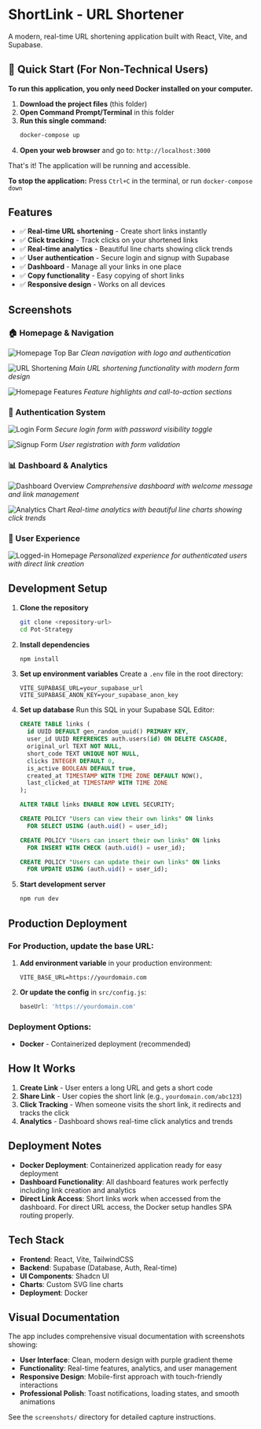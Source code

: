 # ShortLink - URL Shortener

A modern, real-time URL shortening application built with React, Vite, and Supabase.

## 🚀 Quick Start (For Non-Technical Users)

**To run this application, you only need Docker installed on your computer.**

1. **Download the project files** (this folder)
2. **Open Command Prompt/Terminal** in this folder
3. **Run this single command:**
   ```bash
   docker-compose up
   ```
4. **Open your web browser** and go to: `http://localhost:3000`

That's it! The application will be running and accessible.

**To stop the application:** Press `Ctrl+C` in the terminal, or run `docker-compose down`

## Features

- ✅ **Real-time URL shortening** - Create short links instantly
- ✅ **Click tracking** - Track clicks on your shortened links
- ✅ **Real-time analytics** - Beautiful line charts showing click trends
- ✅ **User authentication** - Secure login and signup with Supabase
- ✅ **Dashboard** - Manage all your links in one place
- ✅ **Copy functionality** - Easy copying of short links
- ✅ **Responsive design** - Works on all devices

## Screenshots

### 🏠 Homepage & Navigation
![Homepage Top Bar](screenshots/Homepage-topbar.png)
*Clean navigation with logo and authentication*

![URL Shortening](screenshots/Url-short.png)
*Main URL shortening functionality with modern form design*

![Homepage Features](screenshots/Homepage-bottom.png)
*Feature highlights and call-to-action sections*

### 🔐 Authentication System
![Login Form](screenshots/Login.png)
*Secure login form with password visibility toggle*

![Signup Form](screenshots/Signup.png)
*User registration with form validation*

### 📊 Dashboard & Analytics
![Dashboard Overview](screenshots/Dashboard.png)
*Comprehensive dashboard with welcome message and link management*

![Analytics Chart](screenshots/Chart%20Analysis.png)
*Real-time analytics with beautiful line charts showing click trends*

### 👤 User Experience
![Logged-in Homepage](screenshots/Logged-home.png)
*Personalized experience for authenticated users with direct link creation*

## Development Setup

1. **Clone the repository**
   ```bash
   git clone <repository-url>
   cd Pot-Strategy
   ```

2. **Install dependencies**
   ```bash
   npm install
   ```

3. **Set up environment variables**
   Create a `.env` file in the root directory:
   ```
   VITE_SUPABASE_URL=your_supabase_url
   VITE_SUPABASE_ANON_KEY=your_supabase_anon_key
   ```

4. **Set up database**
   Run this SQL in your Supabase SQL Editor:
   ```sql
   CREATE TABLE links (
     id UUID DEFAULT gen_random_uuid() PRIMARY KEY,
     user_id UUID REFERENCES auth.users(id) ON DELETE CASCADE,
     original_url TEXT NOT NULL,
     short_code TEXT UNIQUE NOT NULL,
     clicks INTEGER DEFAULT 0,
     is_active BOOLEAN DEFAULT true,
     created_at TIMESTAMP WITH TIME ZONE DEFAULT NOW(),
     last_clicked_at TIMESTAMP WITH TIME ZONE
   );

   ALTER TABLE links ENABLE ROW LEVEL SECURITY;

   CREATE POLICY "Users can view their own links" ON links
     FOR SELECT USING (auth.uid() = user_id);

   CREATE POLICY "Users can insert their own links" ON links
     FOR INSERT WITH CHECK (auth.uid() = user_id);

   CREATE POLICY "Users can update their own links" ON links
     FOR UPDATE USING (auth.uid() = user_id);
   ```

5. **Start development server**
   ```bash
   npm run dev
   ```

## Production Deployment

### For Production, update the base URL:

1. **Add environment variable** in your production environment:
   ```
   VITE_BASE_URL=https://yourdomain.com
   ```

2. **Or update the config** in `src/config.js`:
   ```javascript
   baseUrl: 'https://yourdomain.com'
   ```

### Deployment Options:
- **Docker** - Containerized deployment (recommended)

## How It Works

1. **Create Link** - User enters a long URL and gets a short code
2. **Share Link** - User copies the short link (e.g., `yourdomain.com/abc123`)
3. **Click Tracking** - When someone visits the short link, it redirects and tracks the click
4. **Analytics** - Dashboard shows real-time click analytics and trends

## Deployment Notes

- **Docker Deployment**: Containerized application ready for easy deployment
- **Dashboard Functionality**: All dashboard features work perfectly including link creation and analytics
- **Direct Link Access**: Short links work when accessed from the dashboard. For direct URL access, the Docker setup handles SPA routing properly.

## Tech Stack

- **Frontend**: React, Vite, TailwindCSS
- **Backend**: Supabase (Database, Auth, Real-time)
- **UI Components**: Shadcn UI
- **Charts**: Custom SVG line charts
- **Deployment**: Docker

## Visual Documentation

The app includes comprehensive visual documentation with screenshots showing:
- **User Interface**: Clean, modern design with purple gradient theme
- **Functionality**: Real-time features, analytics, and user management
- **Responsive Design**: Mobile-first approach with touch-friendly interactions
- **Professional Polish**: Toast notifications, loading states, and smooth animations

See the `screenshots/` directory for detailed capture instructions.
